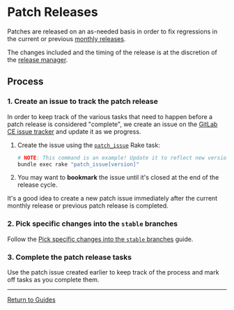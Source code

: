 # Patch Releases

Patches are released on an as-needed basis in order to fix regressions in the
current or previous [monthly releases].

The changes included and the timing of the release is at the discretion of the
[release manager].

## Process

### 1. Create an issue to track the patch release

In order to keep track of the various tasks that need to happen before a patch
release is considered "complete", we create an issue on the [GitLab CE issue
tracker] and update it as we progress.

1. Create the issue using the [`patch_issue`](rake-tasks.md#patch_issueversion)
   Rake task:

    ```sh
    # NOTE: This command is an example! Update it to reflect new version numbers.
    bundle exec rake "patch_issue[version]"
    ```

1. You may want to **bookmark** the issue until it's closed at the end of the
   release cycle.

It's a good idea to create a new patch issue immediately after the current
monthly release or previous patch release is completed.

### 2. Pick specific changes into the `stable` branches

Follow the [Pick specific changes into the `stable` branches][pick-changes-into-stable]
guide.

### 3. Complete the patch release tasks

Use the patch issue created earlier to keep track of the process and mark off
tasks as you complete them.

[monthly releases]: monthly.md
[release manager]: release-manager.md
[GitLab CE issue tracker]: https://gitlab.com/gitlab-org/gitlab-ce/issues
[pick-changes-into-stable]: pick-changes-into-stable.md

---

[Return to Guides](../README.md#guides)
